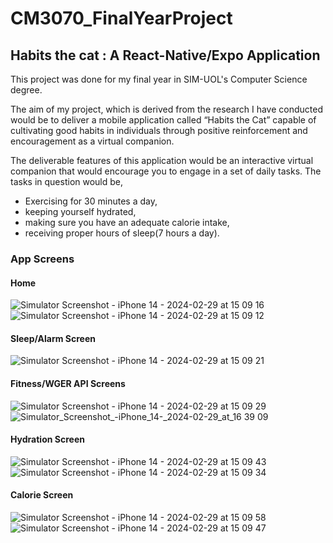 # CM3070_FinalYearProject
## Habits the cat : A React-Native/Expo Application

This project was done for my final year in SIM-UOL's Computer Science degree.

The aim of my project, which is derived from the research I have conducted would be to deliver a mobile application called “Habits the Cat” capable of cultivating good habits in individuals through positive reinforcement and encouragement as a virtual companion.

The deliverable features of this application would be an interactive virtual companion that would encourage you to engage in a set of daily tasks. The tasks in question would be,
-	Exercising for 30 minutes a day, 
-	keeping yourself hydrated, 
-	making sure you have an adequate calorie intake,
-	receiving proper hours of sleep(7 hours a day).

### App Screens

#### Home
![Simulator Screenshot - iPhone 14 - 2024-02-29 at 15 09 16](https://github.com/mcgoobie/CM3070_FinalProject/assets/43033770/58014ee8-fb49-4f73-9b25-5f4bdd3f05ca)
![Simulator Screenshot - iPhone 14 - 2024-02-29 at 15 09 12](https://github.com/mcgoobie/CM3070_FinalProject/assets/43033770/342764ca-d069-4576-863e-873d13488b01)


#### Sleep/Alarm Screen
![Simulator Screenshot - iPhone 14 - 2024-02-29 at 15 09 21](https://github.com/mcgoobie/CM3070_FinalProject/assets/43033770/c2a1b8e6-07e2-4dbc-aad9-826707358a3f)


#### Fitness/WGER API Screens
![Simulator Screenshot - iPhone 14 - 2024-02-29 at 15 09 29](https://github.com/mcgoobie/CM3070_FinalProject/assets/43033770/eeac15a3-3887-4826-b59c-63585f1925ad)
![Simulator_Screenshot_-_iPhone_14_-_2024-02-29_at_16 39 09](https://github.com/mcgoobie/CM3070_FinalProject/assets/43033770/29eb4ad8-3f73-4fd9-b178-09fdf8466f06)


#### Hydration Screen
![Simulator Screenshot - iPhone 14 - 2024-02-29 at 15 09 43](https://github.com/mcgoobie/CM3070_FinalProject/assets/43033770/0453558f-4d02-4426-a624-d82256ee9ba4)
![Simulator Screenshot - iPhone 14 - 2024-02-29 at 15 09 34](https://github.com/mcgoobie/CM3070_FinalProject/assets/43033770/c1e5cd79-5a3a-440c-9301-ba2d06d543be)


#### Calorie Screen
![Simulator Screenshot - iPhone 14 - 2024-02-29 at 15 09 58](https://github.com/mcgoobie/CM3070_FinalProject/assets/43033770/9ebec626-ee85-4ccf-85a6-57849a53781d)
![Simulator Screenshot - iPhone 14 - 2024-02-29 at 15 09 47](https://github.com/mcgoobie/CM3070_FinalProject/assets/43033770/bf414e5d-cc14-4d51-bfce-82c9604f879e)
